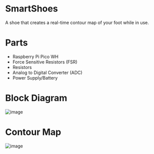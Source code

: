 # SmartShoes
A shoe that creates a real-time contour map of your foot while in use.
# Parts
- Raspberry Pi Pico WH
- Force Sensitive Resistors (FSR)
- Resistors
- Analog to Digital Converter (ADC)
- Power Supply/Battery
# Block Diagram
![image](https://github.com/user-attachments/assets/0ca6ac09-768a-49f8-91cb-22a665411ef7)

# Contour Map
![image](https://github.com/user-attachments/assets/71adf576-30a2-459b-bc0d-450514c48274)




